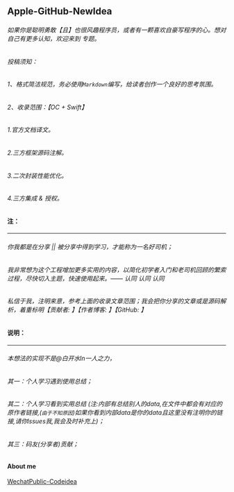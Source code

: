 ## Apple-GitHub-NewIdea

 
###### 如果你是聪明勇敢【且】也很风趣程序员，或者有一颗喜欢自豪写程序的心。想对自己有更多认知，欢迎来到 专题。



###### 投稿须知： 

###### 1、格式简洁规范，务必使用`Markdown`编写，给读者创作一个良好的思考氛围。


###### 2、收录范围：【OC + Swift】 
  
###### 1.官方文档译文。 

###### 2.三方框架源码注解。 

###### 3.二次封装性能优化。 

###### 4.三方集成 & 授权。

 





#### 注：
***

###### 你我都是在分享 || 被分享中得到学习，才能称为一名好司机；

###### 我非常想为这个工程增加更多实用的内容，以简化初学者入门和老司机回顾的繁索过程，尽快切入主题，快速使用起来。—— 认同 认同 认同

###### 私信于我，注明来意，参考上面的收录文章范围；我会把你分享的文章或是源码解析，着重标明【贡献者: 】【作者博客: 】【GitHub: 】




#### 说明：
***

###### 本想法的实现不是@白开水ln一人之力，  

###### 其一：个人学习遇到使用总结；  

###### 其二：个人学习看到实用总结 (注:内部有总结别人的data,在文件中都会有对应的原作者链接,(`由于不知原因`)如果你看到内部data是你的data且这里没有注明你的链接,请你Issues我,我会及时补充上)；  

###### 其三：码友(分享者)贡献；

 









#### About me


[WechatPublic-Codeidea](http://upload-images.jianshu.io/upload_images/2230763-93b83d5b7a7b0a49.gif?imageMogr2/auto-orient/strip)













